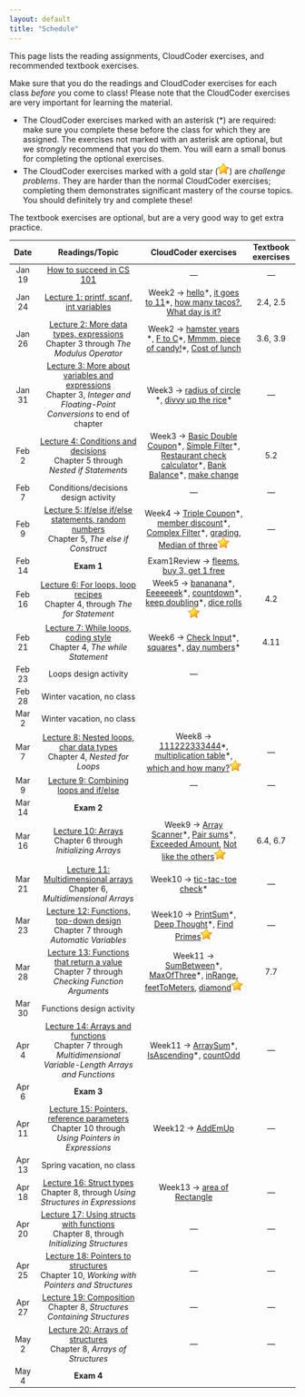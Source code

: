 ```yaml
---
layout: default
title: "Schedule"
---
```


This page lists the reading assignments, CloudCoder exercises, and recommended textbook exercises.

Make sure that you do the readings and CloudCoder exercises for each class *before* you come to class!  Please note that the CloudCoder exercises are very important for learning the material.

* The CloudCoder exercises marked with an asterisk (\*) are required: make sure you complete these before the class for which they are assigned.  The exercises not marked with an asterisk are optional, but we *strongly* recommend that you do them.  You will earn a small bonus for completing the optional exercises.
* The CloudCoder exercises marked with a gold star (![gold star](img/goldstar-tiny.png)) are *challenge problems*.  They are harder than the normal CloudCoder exercises; completing them demonstrates significant mastery of the course topics.  You should definitely try and complete these!

The textbook exercises are optional, but are a very good way to get extra practice.

Date | Readings/Topic | CloudCoder exercises | Textbook exercises
:----: | :--------: | :--------------------: | :------------------:
Jan 19 | [How to succeed in CS 101](success.html) | &mdash; | &mdash;
Jan 24 | [Lecture 1: printf, scanf, int variables](lectures/lecture01.html) | Week2 &rarr; [hello](https://cs.ycp.edu/cloudcoder/#exercise?c=15,p=471)\*, [it goes to 11](https://cs.ycp.edu/cloudcoder/#exercise?c=15,p=472)\*, [how many tacos?](https://cs.ycp.edu/cloudcoder/#exercise?c=15,p=473), [What day is it?](https://cs.ycp.edu/cloudcoder/#exercise?c=15,p=474) | 2.4, 2.5
Jan 26 | [Lecture 2: More data types, expressions](lectures/lecture02.html)<br>Chapter 3 through *The Modulus Operator* | Week2 &rarr; [hamster years](https://cs.ycp.edu/cloudcoder/#exercise?c=15,p=475) \*, [F to C](https://cs.ycp.edu/cloudcoder/#exercise?c=15,p=476)\*, [Mmmm, piece of candy!](https://cs.ycp.edu/cloudcoder/#exercise?c=15,p=477)\*, [Cost of lunch](https://cs.ycp.edu/cloudcoder/#exercise?c=15,p=478) | 3.6, 3.9
Jan 31 | [Lecture 3: More about variables and expressions](lectures/lecture03.html)<br>Chapter 3, *Integer and Floating-Point Conversions* to end of chapter | Week3 &rarr; [radius of circle](https://cs.ycp.edu/cloudcoder/#exercise?c=15,p=479) \*, [divvy up the rice](https://cs.ycp.edu/cloudcoder/#exercise?c=15,p=480)\* | &mdash;
Feb 2 | [Lecture 4: Conditions and decisions](lectures/lecture04.html)<br>Chapter 5 through *Nested if Statements* | Week3 &rarr; [Basic Double Coupon](https://cs.ycp.edu/cloudcoder/#exercise?c=15,p=481)\*, [Simple Filter](https://cs.ycp.edu/cloudcoder/#exercise?c=15,p=482)\*, [Restaurant check calculator](https://cs.ycp.edu/cloudcoder/#exercise?c=15,p=484)\*, [Bank Balance](https://cs.ycp.edu/cloudcoder/#exercise?c=15,p=483)\*, [make change](https://cs.ycp.edu/cloudcoder/#exercise?c=15,p=518) | 5.2
Feb 7 | <span class="activity">Conditions/decisions design activity</span> | &mdash; | &mdash;
Feb 9 | [Lecture 5: If/else if/else statements, random numbers](lectures/lecture05.html)<br>Chapter 5, *The else if Construct* | Week4 &rarr; [Triple Coupon](https://cs.ycp.edu/cloudcoder/#exercise?c=15,p=485)\*, [member discount](https://cs.ycp.edu/cloudcoder/#exercise?c=15,p=486)\*, [Complex Filter](https://cs.ycp.edu/cloudcoder/#exercise?c=15,p=487)\*, [grading](https://cs.ycp.edu/cloudcoder/#exercise?c=15,p=528), [Median of three](https://cs.ycp.edu/cloudcoder/#exercise?c=15,p=532)![gold star](img/goldstar-tiny.png) | &mdash;
Feb 14 | **Exam 1** | Exam1Review &rarr; [fleems](https://cs.ycp.edu/cloudcoder/#exercise?c=15,p=529), [buy 3, get 1 free](https://cs.ycp.edu/cloudcoder/#exercise?c=15,p=534)
Feb 16 | [Lecture 6: For loops, loop recipes](lectures/lecture06.html)<br>Chapter 4, through *The for Statement* | Week5 &rarr; [bananana](https://cs.ycp.edu/cloudcoder/#exercise?c=15,p=488)\*, [Eeeeeeek](https://cs.ycp.edu/cloudcoder/#exercise?c=15,p=517)\*, [countdown](https://cs.ycp.edu/cloudcoder/#exercise?c=15,p=489)\*, [keep doubling](https://cs.ycp.edu/cloudcoder/#exercise?c=15,p=490)\*, [dice rolls](https://cs.ycp.edu/cloudcoder/#exercise?c=15,p=519)![gold star](img/goldstar-tiny.png) | 4.2
Feb 21 | [Lecture 7: While loops, coding style](lectures/lecture07.html)<br>Chapter 4, *The while Statement* | Week6 &rarr; [Check Input](https://cs.ycp.edu/cloudcoder/#exercise?c=15,p=491)\*, [squares](https://cs.ycp.edu/cloudcoder/#exercise?c=15,p=492)\*, [day numbers](https://cs.ycp.edu/cloudcoder/#exercise?c=15,p=493)\* | 4.11
Feb 23 | <span class="activity">Loops design activity</span> | &mdash;
Feb 28 | Winter vacation, no class
Mar 2 | Winter vacation, no class
Mar 7 | [Lecture 8: Nested loops, char data types](lectures/lecture08.html)<br>Chapter 4, *Nested for Loops* | Week8 &rarr; [111222333444](https://cs.ycp.edu/cloudcoder/#exercise?c=15,p=494)\*, [multiplication table](https://cs.ycp.edu/cloudcoder/#exercise?c=15,p=533)\*, [which and how many?](https://cs.ycp.edu/cloudcoder/#exercise?c=15,p=495)![gold star](img/goldstar-tiny.png) | &mdash;
Mar 9 | [Lecture 9: Combining loops and if/else](lectures/lecture09.html) | &mdash; | &mdash;
Mar 14 | **Exam 2**
Mar 16 | [Lecture 10: Arrays](lectures/lecture09.html)<br>Chapter 6 through *Initializing Arrays* | Week9 &rarr; [Array Scanner](https://cs.ycp.edu/cloudcoder/#exercise?c=15,p=496)\*, [Pair sums](https://cs.ycp.edu/cloudcoder/#exercise?c=15,p=497)\*, [Exceeded Amount](https://cs.ycp.edu/cloudcoder/#exercise?c=15,p=498), [Not like the others](https://cs.ycp.edu/cloudcoder/#exercise?c=15,p=499)![gold star](img/goldstar-tiny.png) | 6.4, 6.7
Mar 21 | [Lecture 11: Multidimensional arrays](lectures/lecture10.html)<br>Chapter 6, *Multidimensional Arrays* | Week10 &rarr; [tic-tac-toe check](https://cs.ycp.edu/cloudcoder/#exercise?c=15,p=527)\* | &mdash;
Mar 23 | [Lecture 12: Functions, top-down design](lectures/lecture11.html)<br>Chapter 7 through *Automatic Variables* | Week10 &rarr;  [PrintSum](https://cs.ycp.edu/cloudcoder/#exercise?c=15,p=500)\*, [Deep Thought](https://cs.ycp.edu/cloudcoder/#exercise?c=15,p=501)\*, [Find Primes](https://cs.ycp.edu/cloudcoder/#exercise?c=15,p=502)![gold star](img/goldstar-tiny.png) | &mdash;
Mar 28 | [Lecture 13: Functions that return a value](lectures/lecture12.html)<br>Chapter 7 through *Checking Function Arguments* | Week11 &rarr; [SumBetween](https://cs.ycp.edu/cloudcoder/#exercise?c=15,p=506)\*, [MaxOfThree](https://cs.ycp.edu/cloudcoder/#exercise?c=15,p=507)\*, [inRange](https://cs.ycp.edu/cloudcoder/#exercise?c=15,p=525), [feetToMeters](https://cs.ycp.edu/cloudcoder/#exercise?c=15,p=524), [diamond](https://cs.ycp.edu/cloudcoder/#exercise?c=15,p=526)![gold star](img/goldstar-tiny.png) | 7.7
Mar 30 | <span class="activity">Functions design activity</span>
Apr 4 | [Lecture 14: Arrays and functions](lectures/lecture13.html)<br>Chapter 7 through *Multidimensional Variable-Length Arrays and Functions* | Week11 &rarr; [ArraySum](https://cs.ycp.edu/cloudcoder/#exercise?c=15,p=503)\*, [IsAscending](https://cs.ycp.edu/cloudcoder/#exercise?c=15,p=505)\*, [countOdd](https://cs.ycp.edu/cloudcoder/#exercise?c=15,p=504) | &mdash;
Apr 6 | **Exam 3**
Apr 11 | [Lecture 15: Pointers, reference parameters](lectures/lecture14.html)<br>Chapter 10 through *Using Pointers in Expressions* | Week12 &rarr; [AddEmUp](https://cs.ycp.edu/cloudcoder/#exercise?c=15,p=508) | &mdash;
Apr 13 | Spring vacation, no class
Apr 18 | [Lecture 16: Struct types](lectures/lecture15.html)<br>Chapter 8, through *Using Structures in Expressions* | Week13 &rarr; [area of Rectangle](https://cs.ycp.edu/cloudcoder/#exercise?c=15,p=509) | &mdash;
Apr 20 | [Lecture 17: Using structs with functions](lectures/lecture16.html)<br>Chapter 8, through *Initializing Structures* | &mdash; | &mdash;
Apr 25 | [Lecture 18: Pointers to structures](lectures/lecture17.html)<br>Chapter 10, *Working with Pointers and Structures* | &mdash; | &mdash;
Apr 27 | [Lecture 19: Composition](lectures/lecture18.html)<br>Chapter 8, *Structures Containing Structures* | &mdash; | &mdash;
May 2 | [Lecture 20: Arrays of structures](lectures/lecture19.html)<br>Chapter 8, *Arrays of Structures* | &mdash; | &mdash;
May 4 | **Exam 4**
